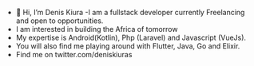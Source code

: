 - 👋 Hi,  I’m Denis Kiura
-I am a fullstack developer currently Freelancing and open to opportunities.
- I am interested in building the Africa of tomorrow
- My expertise is Android(Kotlin), Php (Laravel) and Javascript (VueJs).
- You will also find me playing around with Flutter, Java, Go and Elixir.
- Find me on twitter.com/deniskiuras


<!---
kidrocker/kidrocker is a ✨ special ✨ repository because its `README.md` (this file) appears on your GitHub profile.
You can click the Preview link to take a look at your changes.
--->
